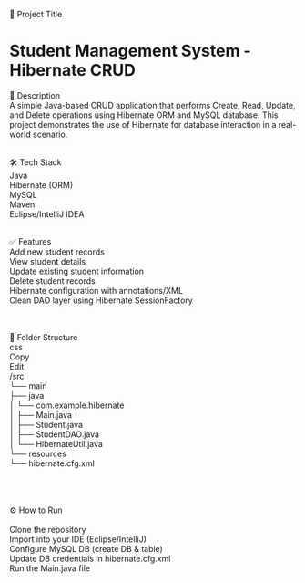 📌 Project Title
# Student Management System - Hibernate CRUD

📄 Description <br>
A simple Java-based CRUD application that performs Create, Read, Update, and Delete operations using Hibernate ORM and MySQL database. This project demonstrates the use of Hibernate for database interaction in a real-world scenario. <br> <br>

🛠️ Tech Stack <br>
Java <br>
Hibernate (ORM) <br>
MySQL<br>
Maven <br>
Eclipse/IntelliJ IDEA <br><br>


✅ Features <br>
Add new student records <br>
View student details<br>
Update existing student information<br>
Delete student records<br>
Hibernate configuration with annotations/XML<br>
Clean DAO layer using Hibernate SessionFactory
<br><br><br>


🧾 Folder Structure<br>
css<br>
Copy<br>
Edit<br>
/src<br>
 └── main<br>
     ├── java<br>
     │   └── com.example.hibernate<br>
     │       ├── Main.java<br>
     │       ├── Student.java<br>
     │       ├── StudentDAO.java<br>
     │       └── HibernateUtil.java<br>
     └── resources<br>
         └── hibernate.cfg.xml<br>
<br> <br> <br>


⚙️ How to Run <br><br>
Clone the repository<br>
Import into your IDE (Eclipse/IntelliJ)<br>
Configure MySQL DB (create DB & table)<br>
Update DB credentials in hibernate.cfg.xml<br>
Run the Main.java file
